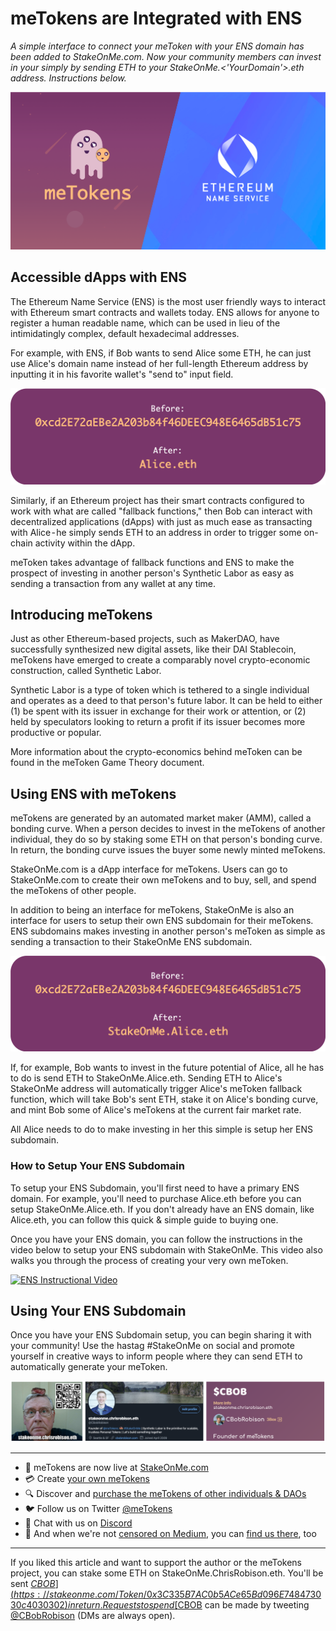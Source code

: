 # meTokens are Integrated with ENS

*A simple interface to connect your meToken with your ENS domain has been added to StakeOnMe.com. Now your community members can invest in your simply by sending ETH to your StakeOnMe.<'YourDomain'>.eth address. Instructions below.*

![](/images/covers/meTokens_ENS.png)

## Accessible dApps with ENS

The Ethereum Name Service (ENS) is the most user friendly ways to interact with Ethereum smart contracts and wallets today. ENS allows for anyone to register a human readable name, which can be used in lieu of the intimidatingly complex, default hexadecimal addresses.

For example, with ENS, if Bob wants to send Alice some ETH, he can just use Alice's domain name instead of her full-length Ethereum address by inputting it in his favorite wallet's "send to" input field.

![](/images/graphics/ENS_Explanation.png)

Similarly, if an Ethereum project has their smart contracts configured to work with what are called "fallback functions," then Bob can interact with decentralized applications (dApps) with just as much ease as transacting with Alice - he simply sends ETH to an address in order to trigger some on-chain activity within the dApp.

meToken takes advantage of fallback functions and ENS to make the prospect of investing in another person's Synthetic Labor as easy as sending a transaction from any wallet at any time.

## Introducing meTokens

Just as other Ethereum-based projects, such as MakerDAO, have successfully synthesized new digital assets, like their DAI Stablecoin, meTokens have emerged to create a comparably novel crypto-economic construction, called Synthetic Labor.

Synthetic Labor is a type of token which is tethered to a single individual and operates as a deed to that person's future labor. It can be held to either (1) be spent with its issuer in exchange for their work or attention, or (2) held by speculators looking to return a profit if its issuer becomes more productive or popular.

More information about the crypto-economics behind meToken can be found in the meToken Game Theory document.

## Using ENS with meTokens

meTokens are generated by an automated market maker (AMM), called a bonding curve. When a person decides to invest in the meTokens of another individual, they do so by staking some ETH on that person's bonding curve. In return, the bonding curve issues the buyer some newly minted meTokens.

StakeOnMe.com is a dApp interface for meTokens. Users can go to StakeOnMe.com to create their own meTokens and to buy, sell, and spend the meTokens of other people.

In addition to being an interface for meTokens, StakeOnMe is also an interface for users to setup their own ENS subdomain for their meTokens. ENS subdomains makes investing in another person's meToken as simple as sending a transaction to their StakeOnMe ENS subdomain.

![](/images/graphics/ENS_meToken_Explanation.png)

If, for example, Bob wants to invest in the future potential of Alice, all he has to do is send ETH to StakeOnMe.Alice.eth. Sending ETH to Alice's StakeOnMe address will automatically trigger Alice's meToken fallback function, which will take Bob's sent ETH, stake it on Alice's bonding curve, and mint Bob some of Alice's meTokens at the current fair market rate. 

All Alice needs to do to make investing in her this simple is setup her ENS subdomain.

### How to Setup Your ENS Subdomain

To setup your ENS Subdomain, you'll first need to have a primary ENS domain. For example, you'll need to purchase Alice.eth before you can setup StakeOnMe.Alice.eth. If you don't already have an ENS domain, like Alice.eth, you can follow this quick & simple guide to buying one.

Once you have your ENS domain, you can follow the instructions in the video below to setup your ENS subdomain with StakeOnMe. This video also walks you through the process of creating your very own meToken.

[![ENS Instructional Video](https://img.youtube.com/vi/TZN5x-unOkw/0.jpg)](https://www.youtube.com/watch?v=TZN5x-unOkw)

## Using Your ENS Subdomain

Once you have your ENS Subdomain setup, you can begin sharing it with your community! Use the hastag #StakeOnMe on social and promote yourself in creative ways to inform people where they can send ETH to automatically generate your meToken. 

![](/images/screenshots/StakeOnMe_Examples.png)

---

- 🥩 meTokens are now live at [StakeOnMe.com](http://stakeonme.com/)
- 💳 Create [your own meTokens](https://stakeonme.com/Tokenize)
- 🔍 Discover and [purchase the meTokens of other individuals & DAOs](https://stakeonme.com/Explore)
- 🐦 Follow us on Twitter [@meTokens](https://twitter.com/metokens)
- 👾 Chat with us on [Discord](https://discord.gg/qpRSjnd)
- 📓 And when we're not [censored on Medium](https://twitter.com/evan_van_ness/status/1252012688420614144), you can [find us there](https://medium.com/metokens), too

---

If you liked this article and want to support the author or the meTokens project, you can stake some ETH on StakeOnMe.ChrisRobison.eth. You'll be sent [$CBOB](https://stakeonme.com/Token/0x3C335B7AC0b5ACe65Bd096E748473030c4030302) in return. Requests to spend [$CBOB](https://stakeonme.com/Token/0x3C335B7AC0b5ACe65Bd096E748473030c4030302) can be made by tweeting [@CBobRobison](twitter.com/cbobrobison) (DMs are always open).
